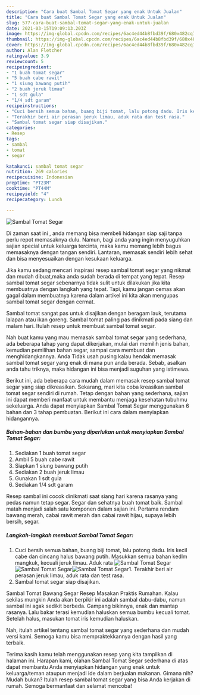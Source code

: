 ```yaml
---
description: "Cara buat Sambal Tomat Segar yang enak Untuk Jualan"
title: "Cara buat Sambal Tomat Segar yang enak Untuk Jualan"
slug: 577-cara-buat-sambal-tomat-segar-yang-enak-untuk-jualan
date: 2021-03-15T19:09:13.203Z
image: https://img-global.cpcdn.com/recipes/6ac4ed44b8fbd39f/680x482cq70/sambal-tomat-segar-foto-resep-utama.jpg
thumbnail: https://img-global.cpcdn.com/recipes/6ac4ed44b8fbd39f/680x482cq70/sambal-tomat-segar-foto-resep-utama.jpg
cover: https://img-global.cpcdn.com/recipes/6ac4ed44b8fbd39f/680x482cq70/sambal-tomat-segar-foto-resep-utama.jpg
author: Alan Fletcher
ratingvalue: 3.9
reviewcount: 5
recipeingredient:
- "1 buah tomat segar"
- "5 buah cabe rawit"
- "1 siung bawang putih"
- "2 buah jeruk limau"
- "1 sdt gula"
- "1/4 sdt garam"
recipeinstructions:
- "Cuci bersih semua bahan, buang biji tomat, lalu potong dadu. Iris kecil cabe dan cincang halus bawang putih. Masukkan semua bahan kedlm mangkuk, kecuali jeruk limau. Aduk rata"
- "Terakhir beri air perasan jeruk limau, aduk rata dan test rasa."
- "Sambal tomat segar siap disajikan."
categories:
- Resep
tags:
- sambal
- tomat
- segar

katakunci: sambal tomat segar 
nutrition: 269 calories
recipecuisine: Indonesian
preptime: "PT23M"
cooktime: "PT44M"
recipeyield: "4"
recipecategory: Lunch

---
```



![Sambal Tomat Segar](https://img-global.cpcdn.com/recipes/6ac4ed44b8fbd39f/680x482cq70/sambal-tomat-segar-foto-resep-utama.jpg)

Di zaman  saat ini , anda memang bisa membeli hidangan siap saji tanpa perlu repot memasaknya dulu. Namun, bagi anda yang ingin menyuguhkan sajian special untuk keluarga tercinta, maka kamu memang lebih bagus memasaknya dengan tangan sendiri. Lantaran, memasak sendiri lebih sehat dan bisa menyesuaikan dengan kesukaan keluarga.

Jika kamu sedang mencari inspirasi resep sambal tomat segar yang nikmat dan mudah dibuat,maka anda sudah berada di tempat yang tepat. Resep sambal tomat segar  sebenarnya tidak sulit untuk dilakukan jika kita membuatnya dengan langkah yang tepat. Tapi, kamu jangan cemas akan gagal dalam membuatnya 
karena dalam artikel ini kita akan mengupas sambal tomat segar dengan cermat.  

Sambal tomat sangat pas untuk disajikan dengan beragam lauk, terutama lalapan atau ikan goreng. Sambal tomat paling pas dinikmati pada siang dan malam hari. Itulah resep untuk membuat sambal tomat segar.

Nah buat kamu yang mau memasak sambal tomat segar yang sederhana, ada beberapa tahap yang dapat dikerjakan, mulai dari memilih jenis bahan, kemudian pemilihan bahan segar, sampai cara membuat dan menghidangkannya. Anda Tidak usah pusing kalau hendak memasak sambal tomat segar yang enak di mana pun anda berada. Sebab, asalkan anda  tahu triknya, maka hidangan ini bisa menjadi suguhan yang istimewa.

Berikut ini, ada beberapa cara mudah dalam memasak resep sambal tomat segar yang siap dikreasikan. Sekarang, mari kita coba kreasikan sambal tomat segar sendiri di rumah. Tetap dengan bahan yang sederhana, sajian ini dapat memberi manfaat untuk membantu menjaga kesehatan tubuhmu sekeluarga. Anda dapat menyiapkan Sambal Tomat Segar menggunakan 6 bahan dan 3 tahap pembuatan. Berikut ini cara dalam menyiapkan hidangannya.

<!--inarticleads1-->

##### Bahan-bahan dan bumbu yang diperlukan untuk menyiapkan Sambal Tomat Segar:

1. Sediakan 1 buah tomat segar
1. Ambil 5 buah cabe rawit
1. Siapkan 1 siung bawang putih
1. Sediakan 2 buah jeruk limau
1. Gunakan 1 sdt gula
1. Sediakan 1/4 sdt garam


Resep sambal ini cocok dinikmati saat siang hari karena rasanya yang pedas namun tetap segar. Segar dan sehatnya buah tomat baik. Sambal matah menjadi salah satu komponen dalam sajian ini. Pertama rendam bawang merah, cabai rawit merah dan cabai rawit hijau, supaya lebih bersih, segar. 

<!--inarticleads2-->

##### Langkah-langkah membuat Sambal Tomat Segar:

1. Cuci bersih semua bahan, buang biji tomat, lalu potong dadu. Iris kecil cabe dan cincang halus bawang putih. Masukkan semua bahan kedlm mangkuk, kecuali jeruk limau. Aduk rata
<img src="https://img-global.cpcdn.com/steps/47081a9d25038b0b/160x128cq70/sambal-tomat-segar-langkah-memasak-1-foto.jpg" alt="Sambal Tomat Segar"><img src="https://img-global.cpcdn.com/steps/5d11e04f27e0294d/160x128cq70/sambal-tomat-segar-langkah-memasak-1-foto.jpg" alt="Sambal Tomat Segar"><img src="https://img-global.cpcdn.com/steps/b7da448adc02c152/160x128cq70/sambal-tomat-segar-langkah-memasak-1-foto.jpg" alt="Sambal Tomat Segar">1. Terakhir beri air perasan jeruk limau, aduk rata dan test rasa.
1. Sambal tomat segar siap disajikan.


Sambal Tomat Bawang Segar Resep Masakan Praktis Rumahan. Kalau sekilas mungkin Anda akan berpikir ini adalah sambal dabu-dabu, namun sambal ini agak sedikit berbeda. Gampang bikinnya, enak dan mantap rasanya. Lalu bakar terasi kemudian haluskan semua bumbu kecuali tomat. Setelah halus, masukan tomat iris kemudian haluskan. 

Nah, itulah artikel tentang  sambal tomat segar  yang sederhana dan mudah versi kami. Semoga kamu bisa mempraktekkannya dengan hasil yang terbaik. 

Terima kasih kamu telah menggunakan resep yang kita tampilkan di halaman ini. Harapan kami, olahan  Sambal Tomat Segar sederhana di atas dapat membantu Anda menyiapkan hidangan yang enak untuk keluarga/teman ataupun menjadi ide dalam berjualan makanan. Gimana nih? Mudah bukan? Itulah resep sambal tomat segar yang bisa Anda kerjakan di rumah. Semoga bermanfaat dan selamat mencoba!

